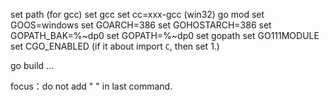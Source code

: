 set path (for gcc)
set gcc 
set cc=xxx-gcc (win32) 
go mod
set GOOS=windows 
set GOARCH=386 
set GOHOSTARCH=386 
set GOPATH_BAK=%~dp0 
set GOPATH=%~dp0 
set gopath
set GO111MODULE
set CGO_ENABLED (if it about import `C`, then set 1.)

go build ...

focus：do not add " " in last command.